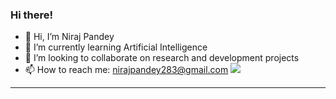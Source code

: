 ### Hi there!
- 👋 Hi, I’m Niraj Pandey 
- 🌱 I’m currently learning Artificial Intelligence 
- 💞️ I’m looking to collaborate on research and development projects
- 📫 How to reach me: nirajpandey283@gmail.com 
![](https://komarev.com/ghpvc/?username=nirazp1&style=flat-square)

---

